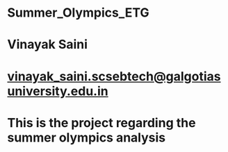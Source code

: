 # Summer_Olympics_ETG
# Vinayak Saini
# vinayak_saini.scsebtech@galgotiasuniversity.edu.in
# This is the project regarding the summer olympics analysis
